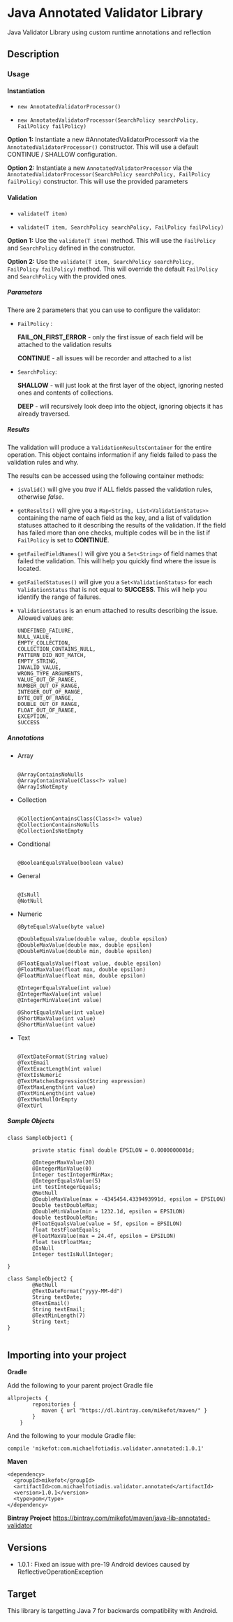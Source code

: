 # Java Annotated Validator Library
Java Validator Library using custom runtime annotations and reflection

## Description

### Usage

#### Instantiation
- `new AnnotatedValidatorProcessor()`

- `new AnnotatedValidatorProcessor(SearchPolicy searchPolicy, FailPolicy failPolicy)`

**Option 1:** Instantiate a new #AnnotatedValidatorProcessor# via the `AnnotatedValidatorProcessor()` constructor. 
This will use a default CONTINUE / SHALLOW configuration.

**Option 2:** Instantiate a new `AnnotatedValidatorProcessor` via the `AnnotatedValidatorProcessor(SearchPolicy searchPolicy, FailPolicy failPolicy)` constructor.
This will use the provided parameters 

#### Validation
- `validate(T item)`

- `validate(T item, SearchPolicy searchPolicy, FailPolicy failPolicy)`

**Option 1:** Use the `validate(T item)` method. 
This will use the `FailPolicy` and `SearchPolicy` defined in the constructor.

**Option 2:** Use the `validate(T item, SearchPolicy searchPolicy, FailPolicy failPolicy)` method.
This will override the default `FailPolicy` and `SearchPolicy` with the provided ones.

##### Parameters
There are 2 parameters that you can use to configure the validator:
- `FailPolicy` :

    **FAIL_ON_FIRST_ERROR** - only the first issue of each field will be attached to the validation results
    
    **CONTINUE** - all issues will be recorder and attached to a list
    
- `SearchPolicy`: 

    **SHALLOW** - will just look at the first layer of the object, ignoring nested ones and contents of collections.
    
    **DEEP** - will recursively look deep into the object, ignoring objects it has already traversed.

##### Results
The validation will produce a `ValidationResultsContainer` for the entire operation. This object contains information if any fields failed to pass the validation rules and why.

The results can be accessed using the following container methods: 

- `isValid()` will give you *true* if ALL fields passed the validation rules, otherwise *false*.

- `getResults()` will give you a `Map<String, List<ValidationStatus>>` containing the name of each field as the key, and a list of validation statuses attached to it describing the results of the validation. If the field has failed more than one checks, multiple codes will be in the list if `FailPolicy` is set to **CONTINUE**.

- `getFailedFieldNames()` will give you a `Set<String>` of field names that failed the validation. This will help you quickly find where the issue is located.

- `getFailedStatuses()` will give you a `Set<ValidationStatus>` for each `ValidationStatus` that is not equal to **SUCCESS**. This will help you identify the range of failures.

- `ValidationStatus` is an enum attached to results describing the issue. Allowed values are:
    
    ```
    UNDEFINED_FAILURE,    
    NULL_VALUE,    
    EMPTY_COLLECTION,    
    COLLECTION_CONTAINS_NULL,    
    PATTERN_DID_NOT_MATCH,    
    EMPTY_STRING,    
    INVALID_VALUE,    
    WRONG_TYPE_ARGUMENTS,    
    VALUE_OUT_OF_RANGE,    
    NUMBER_OUT_OF_RANGE,
    INTEGER_OUT_OF_RANGE,
    BYTE_OUT_OF_RANGE,
    DOUBLE_OUT_OF_RANGE,
    FLOAT_OUT_OF_RANGE,
    EXCEPTION,
    SUCCESS
    ```

##### Annotations
- Array
    ```
    
    @ArrayContainsNoNulls
    @ArrayContainsValue(Class<?> value)
    @ArrayIsNotEmpty
    
    ```
- Collection
    ```
    
    @CollectionContainsClass(Class<?> value)
    @CollectionContainsNoNulls
    @CollectionIsNotEmpty
    
    ```
- Conditional
    ```
    
    @BooleanEqualsValue(boolean value)
    
    ```
- General
    ```
    
    @IsNull
    @NotNull
    
    ```
- Numeric
    ```
    @ByteEqualsValue(byte value)

    @DoubleEqualsValue(double value, double epsilon)
    @DoubleMaxValue(double max, double epsilon)
    @DoubleMinValue(double min, double epsilon)

    @FloatEqualsValue(float value, double epsilon)
    @FloatMaxValue(float max, double epsilon)
    @FloatMinValue(float min, double epsilon)

    @IntegerEqualsValue(int value)
    @IntegerMaxValue(int value)
    @IntegerMinValue(int value)

    @ShortEqualsValue(int value)
    @ShortMaxValue(int value)
    @ShortMinValue(int value)
    ```
- Text
    ```
    
    @TextDateFormat(String value)
    @TextEmail
    @TextExactLength(int value)
    @TextIsNumeric
    @TextMatchesExpression(String expression)
    @TextMaxLength(int value)
    @TextMinLength(int value)
    @TextNotNullOrEmpty
    @TextUrl
    
    ```

##### Sample Objects

```
class SampleObject1 {

        private static final double EPSILON = 0.0000000001d;
        
        @IntegerMaxValue(20)
        @IntegerMinValue(0)
        Integer testIntegerMinMax;
        @IntegerEqualsValue(5)
        int testIntegerEquals;
        @NotNull
        @DoubleMaxValue(max = -4345454.4339493991d, epsilon = EPSILON)
        Double testDoubleMax;
        @DoubleMinValue(min = 1232.1d, epsilon = EPSILON)
        double testDoubleMin;
        @FloatEqualsValue(value = 5f, epsilon = EPSILON)
        float testFloatEquals;
        @FloatMaxValue(max = 24.4f, epsilon = EPSILON)
        Float testFloatMax;
        @IsNull
        Integer testIsNullInteger;

}
```

```
class SampleObject2 {
        @NotNull
        @TextDateFormat("yyyy-MM-dd")
        String textDate;
        @TextEmail()
        String textEmail;
        @TextMinLength(7)
        String text;
}
    
```
## Importing into your project

**Gradle**

Add the following to your parent project Gradle file

```
allprojects {
        repositories {
           maven { url "https://dl.bintray.com/mikefot/maven/" }
        }
    }
```

And the following to your module Gradle file:

`compile 'mikefot:com.michaelfotiadis.validator.annotated:1.0.1'`

**Maven**

```
<dependency>
  <groupId>mikefot</groupId>
  <artifactId>com.michaelfotiadis.validator.annotated</artifactId>
  <version>1.0.1</version>
  <type>pom</type>
</dependency>
```

**Bintray Project**
https://bintray.com/mikefot/maven/java-lib-annotated-validator

## Versions
- 1.0.1 : Fixed an issue with pre-19 Android devices caused by ReflectiveOperationException

## Target
This library is targetting Java 7 for backwards compatibility with Android.
